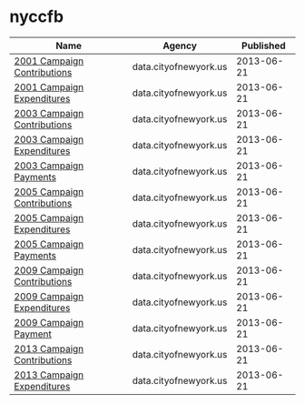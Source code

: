 # nyccfb

Name | Agency | Published
---- | ---- | ---------
[2001 Campaign Contributions](../datasets/735p-zed8.md) | data.cityofnewyork.us | 2013-06-21
[2001 Campaign Expenditures](../datasets/k3cd-yu9d.md) | data.cityofnewyork.us | 2013-06-21
[2003 Campaign Contributions](../datasets/s79c-jgrm.md) | data.cityofnewyork.us | 2013-06-21
[2003 Campaign Expenditures](../datasets/fbaw-uq4e.md) | data.cityofnewyork.us | 2013-06-21
[2003 Campaign Payments](../datasets/ms66-xjfq.md) | data.cityofnewyork.us | 2013-06-21
[2005 Campaign Contributions](../datasets/64gx-bycn.md) | data.cityofnewyork.us | 2013-06-21
[2005 Campaign Expenditures](../datasets/easq-ubfe.md) | data.cityofnewyork.us | 2013-06-21
[2005 Campaign Payments](../datasets/9mjx-v8ip.md) | data.cityofnewyork.us | 2013-06-21
[2009 Campaign Contributions](../datasets/bbs3-q5us.md) | data.cityofnewyork.us | 2013-06-21
[2009 Campaign Expenditures](../datasets/vg63-xw6u.md) | data.cityofnewyork.us | 2013-06-21
[2009 Campaign Payment](../datasets/vyxt-abab.md) | data.cityofnewyork.us | 2013-06-21
[2013 Campaign Contributions](../datasets/n8p9-7jxp.md) | data.cityofnewyork.us | 2013-06-21
[2013 Campaign Expenditures](../datasets/kwmq-dbub.md) | data.cityofnewyork.us | 2013-06-21


